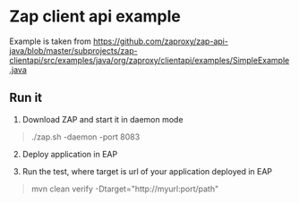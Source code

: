 # Zap client api example
Example is taken from 
https://github.com/zaproxy/zap-api-java/blob/master/subprojects/zap-clientapi/src/examples/java/org/zaproxy/clientapi/examples/SimpleExample.java

## Run it
1. Download ZAP and start it in daemon mode
> ./zap.sh -daemon -port 8083

2. Deploy application in EAP

3. Run the test, where target is url of your application deployed in EAP 
> mvn clean verify -Dtarget="http://myurl:port/path"
